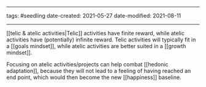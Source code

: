 ______________
tags: #seedling
date-created: 2021-05-27
date-modified: 2021-08-11
______________

[[telic & atelic activities|Telic]] activities have finite reward, while atelic activities have (potentially) infinite reward.
Telic activities will typically fit in a [[goals mindset]], while atelic activities are better suited in a [[growth mindset]].

Focusing on atelic activities/projects can help combat [[hedonic adaptation]], because they will not lead to a feeling of having reached an end point, which would then become the new [[happiness]] baseline.